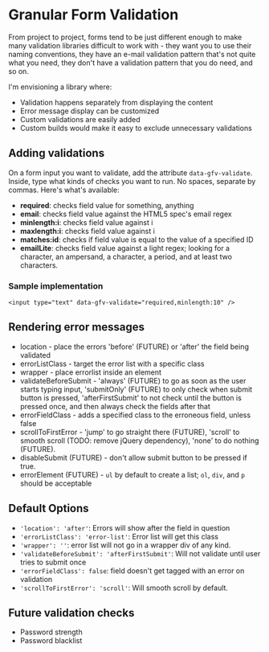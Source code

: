 # Granular Form Validation

From project to project, forms tend to be just different enough to make many validation libraries difficult to work with - they want you to use their naming conventions, they have an e-mail validation pattern that's not quite what you need, they don't have a validation pattern that you do need, and so on.

I'm envisioning a library where:
- Validation happens separately from displaying the content
- Error message display can be customized
- Custom validations are easily added
- Custom builds would make it easy to exclude unnecessary validations

## Adding validations

On a form input you want to validate, add the attribute `data-gfv-validate`. Inside, type what kinds of checks you want to run. No spaces, separate by commas. Here's what's available:

- **required**: checks field value for something, anything
- **email**: checks field value against the HTML5 spec's email regex
- **minlength:i**: checks field value against i
- **maxlength:i**: checks field value against i
- **matches:id**: checks if field value is equal to the value of a specified ID
- **emailLite**: checks field value against a light regex; looking for a character, an ampersand, a character, a period, and at least two characters. 

### Sample implementation 
`<input type="text" data-gfv-validate="required,minlength:10" />`

## Rendering error messages
- location - place the errors 'before' (FUTURE) or 'after' the field being validated
- errorListClass - target the error list with a specific class
- wrapper - place errorlist inside an element
- validateBeforeSubmit - 'always' (FUTURE) to go as soon as the user starts typing input, 'submitOnly' (FUTURE) to only check when submit button is pressed, 'afterFirstSubmit' to not check until the button is pressed once, and then always check the fields after that
- errorFieldClass - adds a specified class to the erroneous field, unless false
- scrollToFirstError - 'jump' to go straight there (FUTURE), 'scroll' to smooth scroll (TODO: remove jQuery dependency), 'none' to do nothing (FUTURE).
- disableSubmit (FUTURE) - don't allow submit button to be pressed if true. 
- errorElement (FUTURE) - `ul` by default to create a list; `ol`, `div`, and `p` should be acceptable

## Default Options
- `'location': 'after'`: Errors will show after the field in question
- `'errorListClass': 'error-list'`: Error list will get this class
- `'wrapper': ''`: error list will not go in a wrapper div of any kind.
- `'validateBeforeSubmit': 'afterFirstSubmit'`: Will not validate until user tries to submit once 
- `'errorFieldClass': false`: field doesn't get tagged with an error on validation
- `'scrollToFirstError': 'scroll'`: Will smooth scroll by default.


## Future validation checks
- Password strength
- Password blacklist